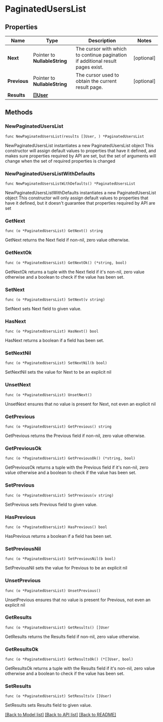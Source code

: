 # PaginatedUsersList

## Properties

Name | Type | Description | Notes
------------ | ------------- | ------------- | -------------
**Next** | Pointer to **NullableString** | The cursor with which to continue pagination if additional result pages exist. | [optional] 
**Previous** | Pointer to **NullableString** | The cursor used to obtain the current result page. | [optional] 
**Results** | [**[]User**](User.md) |  | 

## Methods

### NewPaginatedUsersList

`func NewPaginatedUsersList(results []User, ) *PaginatedUsersList`

NewPaginatedUsersList instantiates a new PaginatedUsersList object
This constructor will assign default values to properties that have it defined,
and makes sure properties required by API are set, but the set of arguments
will change when the set of required properties is changed

### NewPaginatedUsersListWithDefaults

`func NewPaginatedUsersListWithDefaults() *PaginatedUsersList`

NewPaginatedUsersListWithDefaults instantiates a new PaginatedUsersList object
This constructor will only assign default values to properties that have it defined,
but it doesn't guarantee that properties required by API are set

### GetNext

`func (o *PaginatedUsersList) GetNext() string`

GetNext returns the Next field if non-nil, zero value otherwise.

### GetNextOk

`func (o *PaginatedUsersList) GetNextOk() (*string, bool)`

GetNextOk returns a tuple with the Next field if it's non-nil, zero value otherwise
and a boolean to check if the value has been set.

### SetNext

`func (o *PaginatedUsersList) SetNext(v string)`

SetNext sets Next field to given value.

### HasNext

`func (o *PaginatedUsersList) HasNext() bool`

HasNext returns a boolean if a field has been set.

### SetNextNil

`func (o *PaginatedUsersList) SetNextNil(b bool)`

 SetNextNil sets the value for Next to be an explicit nil

### UnsetNext
`func (o *PaginatedUsersList) UnsetNext()`

UnsetNext ensures that no value is present for Next, not even an explicit nil
### GetPrevious

`func (o *PaginatedUsersList) GetPrevious() string`

GetPrevious returns the Previous field if non-nil, zero value otherwise.

### GetPreviousOk

`func (o *PaginatedUsersList) GetPreviousOk() (*string, bool)`

GetPreviousOk returns a tuple with the Previous field if it's non-nil, zero value otherwise
and a boolean to check if the value has been set.

### SetPrevious

`func (o *PaginatedUsersList) SetPrevious(v string)`

SetPrevious sets Previous field to given value.

### HasPrevious

`func (o *PaginatedUsersList) HasPrevious() bool`

HasPrevious returns a boolean if a field has been set.

### SetPreviousNil

`func (o *PaginatedUsersList) SetPreviousNil(b bool)`

 SetPreviousNil sets the value for Previous to be an explicit nil

### UnsetPrevious
`func (o *PaginatedUsersList) UnsetPrevious()`

UnsetPrevious ensures that no value is present for Previous, not even an explicit nil
### GetResults

`func (o *PaginatedUsersList) GetResults() []User`

GetResults returns the Results field if non-nil, zero value otherwise.

### GetResultsOk

`func (o *PaginatedUsersList) GetResultsOk() (*[]User, bool)`

GetResultsOk returns a tuple with the Results field if it's non-nil, zero value otherwise
and a boolean to check if the value has been set.

### SetResults

`func (o *PaginatedUsersList) SetResults(v []User)`

SetResults sets Results field to given value.



[[Back to Model list]](../README.md#documentation-for-models) [[Back to API list]](../README.md#documentation-for-api-endpoints) [[Back to README]](../README.md)


